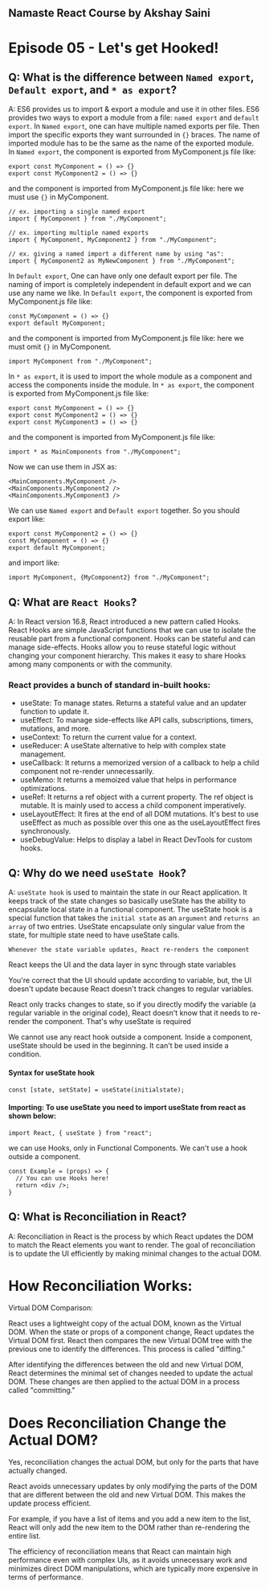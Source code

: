 ## Namaste React Course by Akshay Saini

# Episode 05 - Let's get Hooked!

## Q: What is the difference between `Named export`, `Default export`, and `* as export`?

A: ES6 provides us to import & export a module and use it in other files. ES6 provides two ways to export a module from a file: `named export` and `default export`.
In `Named export`, one can have multiple named exports per file. Then import the specific exports they want surrounded in `{}` braces. The name of imported module has to be the same as the name of the exported module.
In `Named export`, the component is exported from MyComponent.js file like:

```
export const MyComponent = () => {}
export const MyComponent2 = () => {}
```

and the component is imported from MyComponent.js file like: here we must use `{}` in MyComponent.

```
// ex. importing a single named export
import { MyComponent } from "./MyComponent";

// ex. importing multiple named exports
import { MyComponent, MyComponent2 } from "./MyComponent";

// ex. giving a named import a different name by using "as":
import { MyComponent2 as MyNewComponent } from "./MyComponent";
```

In `Default export`, One can have only one default export per file. The naming of import is completely independent in default export and we can use any name we like.
In `Default export`, the component is exported from MyComponent.js file like:

```
const MyComponent = () => {}
export default MyComponent;
```

and the component is imported from MyComponent.js file like: here we must omit `{}` in MyComponent.

```
import MyComponent from "./MyComponent";
```

In `* as export`, it is used to import the whole module as a component and access the components inside the module.
In `* as export`, the component is exported from MyComponent.js file like:

```
export const MyComponent = () => {}
export const MyComponent2 = () => {}
export const MyComponent3 = () => {}
```

and the component is imported from MyComponent.js file like:

```
import * as MainComponents from "./MyComponent";
```

Now we can use them in JSX as:

```
<MainComponents.MyComponent />
<MainComponents.MyComponent2 />
<MainComponents.MyComponent3 />
```

We can use `Named export` and `Default export` together. So you should export like:

```
export const MyComponent2 = () => {}
const MyComponent = () => {}
export default MyComponent;
```

and import like:

```
import MyComponent, {MyComponent2} from "./MyComponent";
```

## Q: What are `React Hooks`?

A: In React version 16.8, React introduced a new pattern called Hooks. React Hooks are simple JavaScript functions that we can use to isolate the reusable part from a functional component. Hooks can be stateful and can manage side-effects.
Hooks allow you to reuse stateful logic without changing your component hierarchy. This makes it easy to share Hooks among many components or with the community.

### React provides a bunch of standard in-built hooks:

- useState: To manage states. Returns a stateful value and an updater function to update it.
- useEffect: To manage side-effects like API calls, subscriptions, timers, mutations, and more.
- useContext: To return the current value for a context.
- useReducer: A useState alternative to help with complex state management.
- useCallback: It returns a memorized version of a callback to help a child component not re-render unnecessarily.
- useMemo: It returns a memoized value that helps in performance optimizations.
- useRef: It returns a ref object with a current property. The ref object is mutable. It is mainly used to access a child component imperatively.
- useLayoutEffect: It fires at the end of all DOM mutations. It's best to use useEffect as much as possible over this one as the useLayoutEffect fires synchronously.
- useDebugValue: Helps to display a label in React DevTools for custom hooks.

## Q: Why do we need `useState Hook`?

A: `useState hook` is used to maintain the state in our React application. It keeps track of the state changes so basically useState has the ability to encapsulate local state in a functional component.
The useState hook is a special function that takes the `initial state` as an `argument` and `returns an array` of two entries. UseState encapsulate only singular value from the state, for multiple state need to have useState calls.

`Whenever the state variable updates, React re-renders the component`

React keeps the UI and the data layer in sync through state variables

You're correct that the UI should update according to variable, but, the UI doesn't update because React doesn't track changes to regular variables.

React only tracks changes to state, so if you directly modify the variable (a regular variable in the original code), React doesn't know that it needs to re-render the component. That's why useState is required

We cannot use any react hook outside a component.
Inside a component, useState should be used in the beginning. It can't be used inside a condition.

#### Syntax for useState hook

```
const [state, setState] = useState(initialstate);
```

#### Importing: To use useState you need to import useState from react as shown below:

```
import React, { useState } from "react";
```

we can use Hooks, only in Functional Components. We can't use a hook outside a component.

```
const Example = (props) => {
  // You can use Hooks here!
  return <div />;
}
```


## Q: What is Reconciliation in React?

A: Reconciliation in React is the process by which React updates the DOM to match the React elements you want to render. The goal of reconciliation is to update the UI efficiently by making minimal changes to the actual DOM.

# How Reconciliation Works:
Virtual DOM Comparison:

React uses a lightweight copy of the actual DOM, known as the Virtual DOM. When the state or props of a component change, React updates the Virtual DOM first.
React then compares the new Virtual DOM tree with the previous one to identify the differences. This process is called "diffing."

After identifying the differences between the old and new Virtual DOM, React determines the minimal set of changes needed to update the actual DOM.
These changes are then applied to the actual DOM in a process called "committing."

# Does Reconciliation Change the Actual DOM?
Yes, reconciliation changes the actual DOM, but only for the parts that have actually changed.

React avoids unnecessary updates by only modifying the parts of the DOM that are different between the old and new Virtual DOM. This makes the update process efficient.

For example, if you have a list of items and you add a new item to the list, React will only add the new item to the DOM rather than re-rendering the entire list.

The efficiency of reconciliation means that React can maintain high performance even with complex UIs, as it avoids unnecessary work and minimizes direct DOM manipulations, which are typically more expensive in terms of performance.
